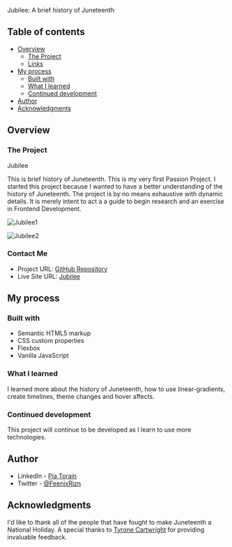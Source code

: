 Jubilee: A brief history of Juneteenth

## Table of contents

- [Overview](#overview)
  - [The Project](#the-challenge)
  - [Links](#links)
- [My process](#my-process)
  - [Built with](#built-with)
  - [What I learned](#what-i-learned)
  - [Continued development](#continued-development)
- [Author](#author)
- [Acknowledgments](#acknowledgments)

## Overview

### The Project

Jubilee

This is brief history of Juneteenth.  This is my very first Passion Project.  I started this project because I wanted to have a better understanding of the history of Juneteenth.  The project is by no means exhaustive with dynamic details.  It is merely intent to act a a guide to begin research and an exercise in Frontend Development.  

![Jubilee1](https://user-images.githubusercontent.com/66088725/124177208-c153a000-da64-11eb-8d2d-39d215e49603.JPG)


![Jubilee2](https://user-images.githubusercontent.com/66088725/124177227-c6b0ea80-da64-11eb-9c3f-291b89743362.JPG)



### Contact Me

- Project URL: [GitHub Repository](https://github.com/Pia007/Jubilee)
- Live Site URL: [Jubilee](https:////pia007.github.io/Jubilee/)

## My process

### Built with

- Semantic HTML5 markup
- CSS custom properties
- Flexbox
- Vanilla JavaScript


### What I learned

I learned more about the history of Juneteenth, how to use linear-gradients, create timelines, theme changes and hover affects.


### Continued development

This project will continue to be developed as I learn to use more technologies.


## Author

- LinkedIn - [Pia Torain](https://www.linkedin.com/in/pia-torain-dev)
- Twitter - [@FeenixRizn](https://www.twitter.com/)

## Acknowledgments

I'd like to thank all of the people that have fought to make Juneteenth a National Holiday. 
A special thanks to [Tyrone Cartwright](https://www.linkedin.com/in/tyrone-cartwright-2370b444/) for providing invaluable feedback.


